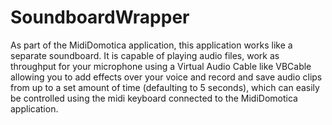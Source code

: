 # SoundboardWrapper
As part of the MidiDomotica application, this application works like a separate soundboard. It is capable of playing audio files, work as throughput for your microphone using a Virtual Audio Cable like VBCable allowing you to add effects over your voice and record and save audio clips from up to a set amount of time (defaulting to 5 seconds), which can easily be controlled using the midi keyboard connected to the MidiDomotica application.
